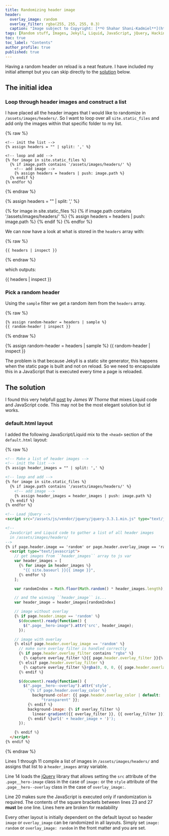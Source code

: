 ```yaml
---
title: Randomizing header image
header:
  overlay_image: random
  overlay_filter: rgba(255, 255, 255, 0.3)
  caption: "Image subject to Copyright: [**© Shahar Shani-Kadmiel**](https://shaharkadmiel.github.io)"
tags: [Random stuff, Images, Jekyll, Liquid, JavaScript, jQuery, Hacking]
toc: true
toc_label: "Contents"
author_profile: true
published: true
---
```


Having a random header on reload is a neat feature. I have included my initial attempt but you can skip directly to the [solution](#solution) below.

## The initial idea

### Loop through header images and construct a list

I have placed all the header images that I would like to randomize in ``/assets/images/headers/``. So I want to loop over all ``site.static_files`` and add only the images within that specific folder to my list.

{% raw %}
```liquid
<!-- init the list -->
{% assign headers = "" | split: ',' %}

<!-- loop and add -->
{% for image in site.static_files %}
  {% if image.path contains '/assets/images/headers/' %}
    <!-- add image -->
    {% assign headers = headers | push: image.path %}
  {% endif %}
{% endfor %}
```
{% endraw %}

{% assign headers = "" | split: ',' %}

{% for image in site.static_files %}
    {% if image.path contains '/assets/images/headers/' %}
        {% assign headers = headers | push: image.path %}
    {% endif %}
{% endfor %}

We can now have a look at what is stored in the ``headers`` array with:

{% raw %}
```liquid
{{ headers | inspect }}
```
{% endraw %}

which outputs:

{{ headers | inspect }}

### Pick a random header

Using the ``sample`` filter we get a random item from the ``headers`` array.

{% raw %}
```liquid
{% assign random-header = headers | sample %}
{{ random-header | inspect }}
```
{% endraw %}

{% assign random-header = headers | sample %}
{{ random-header | inspect }}

The problem is that because Jekyll is a static site generator, this happens when the static page is built and not on reload. So we need to encapsulate this in a JavaScript that is executed every time a page is reloaded.

## <a id="solution"></a>The solution

I found this very helpfull [post](https://thornelabs.net/2014/01/19/display-random-jekyll-posts-during-each-page-load-or-refresh-using-javascript.html) by *James W Thorne* that mixes Liquid code and JavaScript code. This may not be the most elegant solution but id works.

### default.html layout

I added the following JavaScript/Liquid mix to the ``<head>`` section of the ``default.html`` layout:

{% raw %}
```html
<!-- Make a list of header images -->
<!-- init the list -->
{% assign header_images = "" | split: ',' %}

<!-- loop and add -->
{% for image in site.static_files %}
  {% if image.path contains '/assets/images/headers/' %}
    <!-- add image -->
    {% assign header_images = header_images | push: image.path %}
  {% endif %}
{% endfor %}

<!-- Load jQuery -->
<script src="/assets/js/vendor/jquery/jquery-3.3.1.min.js" type="text/javascript"></script>

<!--
  JavaScript and Liquid code to gather a list of all header images
  in /assets/images/headers/
-->
{% if page.header.image == 'random' or page.header.overlay_image == 'random' %}
  <script type="text/javascript">
    // get images from ``header_images`` array to js var
    var header_images = [
      {% for image in header_images %}
        "{{ site.baseurl }}{{ image }}",
      {% endfor %}
    ];

    var randomIndex = Math.floor(Math.random() * header_images.length);

    // and the winning ``header_image`` is...
    var header_image = header_images[randomIndex]

    // image without overlay
    {% if page.header.image == 'random' %}
      $(document).ready(function() {
        $(".page__hero-image").attr('src', header_image);
      });

    // image with overlay
    {% elsif page.header.overlay_image == 'random' %}
      // make sure overlay filter is handled correctly
      {% if page.header.overlay_filter contains "rgba" %}
        {% capture overlay_filter %}{{ page.header.overlay_filter }}{% endcapture %}
      {% elsif page.header.overlay_filter %}
        {% capture overlay_filter %}rgba(0, 0, 0, {{ page.header.overlay_filter }}){% endcapture %}
      {% endif %}

      $(document).ready(function() {
        $(".page__hero--overlay").attr('style',
          '{% if page.header.overlay_color %}
            background-color: {{ page.header.overlay_color | default:
                "transparent" }};
          {% endif %}
          background-image: {% if overlay_filter %}
            linear-gradient({{ overlay_filter }}, {{ overlay_filter }}),
          {% endif %}url(' + header_image + ')');
      });

    {% endif %}
  </script>
{% endif %}
```
{% endraw %}

Lines 1 through 11 compile a list of images in ``/assets/images/headers/`` and assigns that list to a ``header_images`` array variable.

Line 14 loads the [jQuery](http://jquery.com/) library that allows setting the ``src`` attribute of the ``.page__hero-image`` class in the case of ``image:`` or the ``style`` attribute of the ``.page__hero--overlay`` class in the case of ``overlay_image:``.

Line 20 makes sure the JavaScript is executed only if randomization is required. The contents of the square brackets between lines 23 and 27 **must** be one line. Lines here are broken for readability

Every other layout is initially dependent on the default layout so header ``image`` or ``overlay_image`` can be randomized in all layouts. Simply set ``image: random`` or ``overlay_image: random`` in the front matter and you are set.
